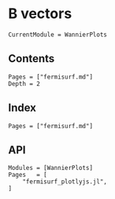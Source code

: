 # B vectors

```@meta
CurrentModule = WannierPlots
```

## Contents

```@contents
Pages = ["fermisurf.md"]
Depth = 2
```

## Index

```@index
Pages = ["fermisurf.md"]
```

## API

```@autodocs
Modules = [WannierPlots]
Pages   = [
    "fermisurf_plotlyjs.jl",
]
```
